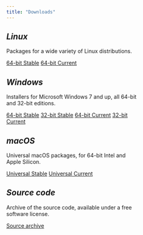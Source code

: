 ```yaml
---
title: "Downloads"
---
```


<div class="row">
<div class="col-sm-5">
<div class="card mb-3" style="width: 22rem;">
  <div class="card-body">
    <h2 class="card-title"><i class="fab fa-linux"> Linux</i></h2>
    <p class="card-text">Packages for a wide variety of Linux distributions.</p>
    <a class="btn btn-primary" href="https://software.opensuse.org/download.html?project=home%3Asfztools%3Asfizz&package=sfizz" role="button">64-bit Stable</a>
    <a class="btn btn-warning" href="https://software.opensuse.org/download.html?project=home%3Asfztools%3Asfizz%3Adevelop&package=sfizz" role="button">64-bit Current</a>
  </div>
</div>
</div>
<div class="col-sm-5">
<div class="card mb-3" style="width: 22rem;">
  <div class="card-body">
    <h2 class="card-title"><i class="fab fa-windows"> Windows</i></h2>
    <p class="card-text">Installers for Microsoft Windows 7 and up, all 64-bit and 32-bit editions.</p>
    <a class="btn btn-primary" href="https://github.com/sfztools/sfizz/releases/download/1.0.0/sfizz-1.0.0-win64.exe" role="button">64-bit Stable</a>
    <a class="btn btn-primary" href="https://github.com/sfztools/sfizz/releases/download/1.0.0/sfizz-1.0.0-win32.exe" role="button">32-bit Stable</a>
    <a class="btn btn-warning" href="https://nightly.link/sfztools/sfizz/workflows/build/develop/Win64%20installer.zip" role="button">64-bit Current</a>
    <a class="btn btn-warning" href="https://nightly.link/sfztools/sfizz/workflows/build/develop/Win32%20installer.zip" role="button">32-bit Current</a>
  </div>
</div>
</div>
</div>

<div class="row">
<div class="col-sm-5">
<div class="card mb-3" style="width: 22rem;">
  <div class="card-body">
    <h2 class="card-title"><i class="fab fa-apple"> macOS</i></h2>
    <p class="card-text">Universal macOS packages, for 64-bit Intel and Apple Silicon.</p>
    <a class="btn btn-primary" href="https://github.com/sfztools/sfizz/releases/download/1.0.0/sfizz-1.0.0-macos.dmg" role="button">Universal Stable</a>
    <a class="btn btn-warning" href="https://ci.appveyor.com/project/SFZTools/sfizz/build/artifacts?branch=develop" role="button">Universal Current</a>
</div>
</div>
</div>
<div class="col-sm-5">
<div class="card mb-3" style="width: 22rem;">
  <div class="card-body">
    <h2 class="card-title"><i class="fab fa-github"> Source code</i></h2>
    <p class="card-text">Archive of the source code, available under a free software license.</p>
    <a class="btn btn-primary" href="https://github.com/sfztools/sfizz/releases/download/1.0.0/sfizz-1.0.0.tar.gz" role="button">Source archive</a>
  </div>
</div>
</div>
</div>
